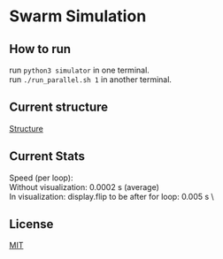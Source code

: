 # Swarm Simulation

## How to run 
run `python3 simulator` in one terminal. \
run `./run_parallel.sh 1` in another terminal. 

## Current structure 
[Structure](workflow.drawio.png)

## Current Stats
Speed (per loop): \
Without visualization: 0.0002 s (average) \
In visualization: display.flip to be after for loop: 0.005 s \



## License
[MIT](https://choosealicense.com/licenses/mit/)